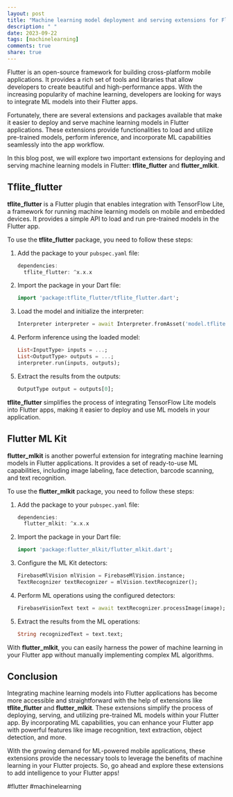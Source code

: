```yaml
---
layout: post
title: "Machine learning model deployment and serving extensions for Flutter"
description: " "
date: 2023-09-22
tags: [machinelearning]
comments: true
share: true
---
```


Flutter is an open-source framework for building cross-platform mobile applications. It provides a rich set of tools and libraries that allow developers to create beautiful and high-performance apps. With the increasing popularity of machine learning, developers are looking for ways to integrate ML models into their Flutter apps.

Fortunately, there are several extensions and packages available that make it easier to deploy and serve machine learning models in Flutter applications. These extensions provide functionalities to load and utilize pre-trained models, perform inference, and incorporate ML capabilities seamlessly into the app workflow.

In this blog post, we will explore two important extensions for deploying and serving machine learning models in Flutter: **tflite_flutter** and **flutter_mlkit**.

## Tflite_flutter

**tflite_flutter** is a Flutter plugin that enables integration with TensorFlow Lite, a framework for running machine learning models on mobile and embedded devices. It provides a simple API to load and run pre-trained models in the Flutter app.

To use the **tflite_flutter** package, you need to follow these steps:

1. Add the package to your `pubspec.yaml` file:

   ```dart
   dependencies:
     tflite_flutter: ^x.x.x
   ```

2. Import the package in your Dart file:

   ```dart
   import 'package:tflite_flutter/tflite_flutter.dart';
   ```

3. Load the model and initialize the interpreter:

   ```dart
   Interpreter interpreter = await Interpreter.fromAsset('model.tflite');
   ```

4. Perform inference using the loaded model:

   ```dart
   List<InputType> inputs = ...;
   List<OutputType> outputs = ...;
   interpreter.run(inputs, outputs);
   ```

5. Extract the results from the outputs:

   ```dart
   OutputType output = outputs[0];
   ```

**tflite_flutter** simplifies the process of integrating TensorFlow Lite models into Flutter apps, making it easier to deploy and use ML models in your application.

## Flutter ML Kit

**flutter_mlkit** is another powerful extension for integrating machine learning models in Flutter applications. It provides a set of ready-to-use ML capabilities, including image labeling, face detection, barcode scanning, and text recognition.

To use the **flutter_mlkit** package, you need to follow these steps:

1. Add the package to your `pubspec.yaml` file:

   ```dart
   dependencies:
     flutter_mlkit: ^x.x.x
   ```

2. Import the package in your Dart file:

   ```dart
   import 'package:flutter_mlkit/flutter_mlkit.dart';
   ```

3. Configure the ML Kit detectors:

   ```dart
   FirebaseMlVision mlVision = FirebaseMlVision.instance;
   TextRecognizer textRecognizer = mlVision.textRecognizer();
   ```

4. Perform ML operations using the configured detectors:

   ```dart
   FirebaseVisionText text = await textRecognizer.processImage(image);
   ```

5. Extract the results from the ML operations:

   ```dart
   String recognizedText = text.text;
   ```

With **flutter_mlkit**, you can easily harness the power of machine learning in your Flutter app without manually implementing complex ML algorithms.

## Conclusion

Integrating machine learning models into Flutter applications has become more accessible and straightforward with the help of extensions like **tflite_flutter** and **flutter_mlkit**. These extensions simplify the process of deploying, serving, and utilizing pre-trained ML models within your Flutter app. By incorporating ML capabilities, you can enhance your Flutter app with powerful features like image recognition, text extraction, object detection, and more.

With the growing demand for ML-powered mobile applications, these extensions provide the necessary tools to leverage the benefits of machine learning in your Flutter projects. So, go ahead and explore these extensions to add intelligence to your Flutter apps!

#flutter #machinelearning
